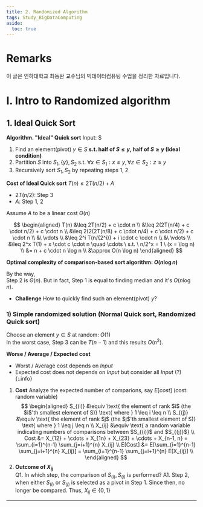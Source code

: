 ```yaml
---
title: 2. Randomized Algorithm
tags: Study_BigDataComputing
aside:
  toc: true
---
```


# Remarks
이 글은 인하대학교 최동완 교수님의 빅데이터컴퓨팅 수업을 정리한 자료입니다.


<!--more-->

# I. Intro to Randomized algorithm
## 1. Ideal Quick Sort

**Algorithm. "Ideal" Quick sort**
Input: S

1. Find an element(pivot) $y \in S$ **s.t. half of $S \leq y$, half of $S \geq y$ (Ideal condition)**
2. Partition $S$ into $S_1, \{y\}, S_2$ s.t. $\forall x \in S_1: x \leq y, \forall z \in S_2: z \geq y$ 
3. Recursively sort $S_1, S_2$ by repeating steps 1, 2

**Cost of Ideal Quick sort**
$T(n) \leq 2T(n/2) + A$  

- $2T(n/2)$: Step 3
- $A$: Step 1, 2

Assume $A$ to be a linear cost $\Theta(n)$

$$
\begin{aligned}
  T(n) &\leq 2T(n/2) + c \cdot n  \\
       &\leq 2(2T(n/4) + c \cdot n/2) + c \cdot n \\
       &\leq 2(2(2T(n/8) + c \cdot n/4) + c \cdot n/2) + c \cdot n \\
       &\ \vdots \\
       &\leq 2^i T(n/{2^i}) + i \cdot c \cdot n \\
       &\ \vdots \\
       &\leq 2^x T(1) + x \cdot c \cdot n \quad \cdots \ s.t. \ n/2^x = 1 \ (x = \log n) \\
       &= n + c \cdot n \log n \\
       &\approx O(n \log n)
\end{aligned}
$$

**Optimal complexity of comparison-based sort algorithm: $O(n \log n)$** 

By the way,  
Step 2 is $\Theta(n)$. But in fact, Step 1 is equal to finding median and it's $O(n \log n)$.

- **Challenge**
How to quickly find such an element(pivot) $y$?

### 1) **Simple randomized solution (Normal Quick sort, Randomized Quick sort)**
Choose an element $y \in S$ at random: $O(1)$  
In the worst case, Step 3 can be $T(n-1)$ and this results $O(n^2)$.  

**Worse / Average / Expected cost**  
- Worst / Average cost depends on *Input*
- Expected cost does not depends on *Input* but consider all *Input* (?)
{:.info}

1. **Cost**
Analyze the expected number of comparions, say $E[cost]$ (cost: random variable)
$$
\begin{aligned}
  S_{(i)} &\equiv \text{ the element of rank $i$ (the $i$'th smallest element of S)} \text{ where } 1 \leq i \leq n  \\
  S_{(j)} &\equiv \text{ the element of rank $j$ (the $j$'th smallest element of S)} \text{ where } 1 \leq j \leq n  \\
  X_{ij} &\equiv \text{ a random variable indicating numbers of comparisons between $S_{(i)}$ and $S_{(j)}$}  \\
  Cost &= X_{12} + \cdots + X_{1n} + X_{23} + \cdots + X_{n-1, n} = \sum_{i=1}^{n-1} \sum_{j=i+1}^{n} X_{ij}  \\
  E[Cost] &= E[\sum_{i=1}^{n-1} \sum_{j=i+1}^{n} X_{ij}] = \sum_{i=1}^{n-1} \sum_{j=i+1}^{n} E[X_{ij}]  \\
\end{aligned}
$$
2. **Outcome of $X_{ij}$**  
Q1. In which step, the comparison of $S_{(i)}, S_{(j)}$ is performed?
A1. Step 2, when either $S_{(i)}$ or $S_{(j)}$ is selected as a pivot in Step 1. Since then, no longer be compared. Thus, $X_{ij} \in \{ 0, 1 \}$





---
